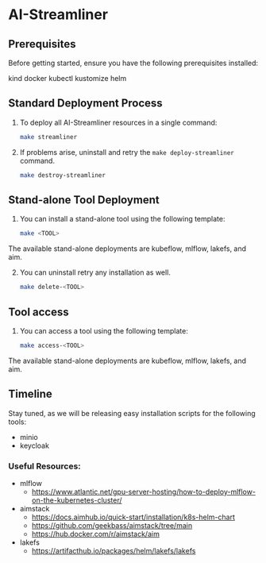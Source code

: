 # AI-Streamliner

## Prerequisites
Before getting started, ensure you have the following prerequisites installed:

kind
docker
kubectl
kustomize
helm

## Standard Deployment Process
1. To deploy all AI-Streamliner resources in a single command:
   ```bash
   make streamliner
   ```

2. If problems arise, uninstall and retry the `make deploy-streamliner` command.
   ```bash
   make destroy-streamliner
   ```

## Stand-alone Tool Deployment
1. You can install a stand-alone tool using the following template:
   ```bash
   make <TOOL>
   ```
The available stand-alone deployments are kubeflow, mlflow, lakefs, and aim.

2. You can uninstall retry any installation as well.
   ```bash
   make delete-<TOOL>
   ```

## Tool access
1. You can access a tool using the following template:
   ```bash
   make access-<TOOL>
   ```
The available stand-alone deployments are kubeflow, mlflow, lakefs, and aim.

## Timeline
Stay tuned, as we will be releasing easy installation scripts for the following tools:
- minio
- keycloak


### Useful Resources:
- mlflow
   - https://www.atlantic.net/gpu-server-hosting/how-to-deploy-mlflow-on-the-kubernetes-cluster/
- aimstack
   - https://docs.aimhub.io/quick-start/installation/k8s-helm-chart
   - https://github.com/geekbass/aimstack/tree/main
   - https://hub.docker.com/r/aimstack/aim
- lakefs
   - https://artifacthub.io/packages/helm/lakefs/lakefs